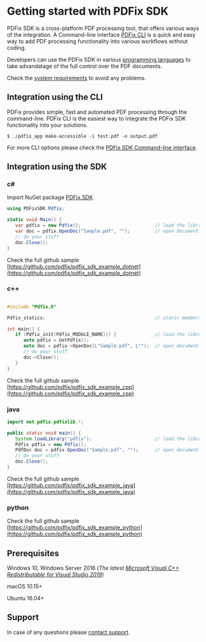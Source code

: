 # Getting started with PDFix SDK

PDFix SDK is a cross-platform PDF processing tool, that offers various ways of the integration. 
A Command-line interface [PDFix CLI](#Integration-using-the-CLI) is a quick and easy way to add PDF processing functionality into various workflows without coding.

Developers can use the PDFix SDK in various [programming languages](#Integration-using-the-SDK) to take advandatage of the full control over the PDF documents.

Check the [system requirements](#Prerequisites) to avoid any problems.

## Integration using the CLI
PDFix provides simple, fast and automated PDF processing through the
command-line. PDFix CLI is the easiest way to integrate the PDFix SDK
functionality into your solutions.

```console
$ ./pdfix_app make-accessible -i test.pdf -o output.pdf
```

For more CLI options please check the [PDFix SDK Command-line interface](https://pdfix.net/support/pdfix-command-line/).

## Integration using the SDK

### c&#35; 
Import NuGet package [PDFix.SDK](https://www.nuget.org/packages/PDFix.SDK/)
```cs
using PDFixSDK.Pdfix;

static void Main() {
   var pdfix = new Pdfix();                           // load the library
   var doc = pdfix.OpenDoc("Sample.pdf", "");         // open document
   // do your stuff
   doc.Close();                                       
}
```
Check the full github sample [https://github.com/pdfix/pdfix_sdk_example_dotnet](https://github.com/pdfix/pdfix_sdk_example_dotnet)

### c++
```cpp

#include "Pdfix.h"

Pdfix_statics;                                        // static members

int main() {
   if (Pdfix_init(Pdfix_MODULE_NAME))) {              // load the library
      auto pdfix = GetPdfix();
      auto doc = pdfix->OpenDoc(L"Sample.pdf", L"");  // open document
      // do your stuff
      doc->Close();                                   
   }
}
``````
Check the full github sample [https://github.com/pdfix/pdfix_sdk_example_cpp](https://github.com/pdfix/pdfix_sdk_example_cpp)

### java
```java
import net.pdfix.pdfixlib.*;

public static void main() {
   System.loadLibrary("pdfix");                       // load the library
   Pdfix pdfix = new Pdfix();   
   PdfDoc doc = pdfix.OpenDoc("Sample.pdf", "");      // open document
   // do your stuff
   doc.Close();
}
``````
Check the full github sample [https://github.com/pdfix/pdfix_sdk_example_java](https://github.com/pdfix/pdfix_sdk_example_java)

### python
Check the full github sample [https://github.com/pdfix/pdfix_sdk_example_python](https://github.com/pdfix/pdfix_sdk_example_python)


## Prerequisites
Windows 10, Windows Server 2016 (_The latest [Microsoft Visual C++ Redistributable for Visual Studio
2019](https://support.microsoft.com/en-us/help/2977003/the-latest-supported-visual-c-downloads)_)

macOS 10.15+

Ubuntu 16.04+

## Support
In case of any questions please [contact support](https://pdfix.net/support).
